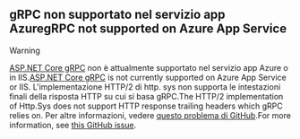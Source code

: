 ## <a name="grpc-not-supported-on-azure-app-service"></a><span data-ttu-id="9d791-101">gRPC non supportato nel servizio app Azure</span><span class="sxs-lookup"><span data-stu-id="9d791-101">gRPC not supported on Azure App Service</span></span>

> [!WARNING]
> <span data-ttu-id="9d791-102">[ASP.NET Core gRPC](xref:grpc/index) non è attualmente supportato nel servizio app Azure o in IIS.</span><span class="sxs-lookup"><span data-stu-id="9d791-102">[ASP.NET Core gRPC](xref:grpc/index) is not currently supported on Azure App Service or IIS.</span></span> <span data-ttu-id="9d791-103">L'implementazione HTTP/2 di http. sys non supporta le intestazioni finali della risposta HTTP su cui si basa gRPC.</span><span class="sxs-lookup"><span data-stu-id="9d791-103">The HTTP/2 implementation of Http.Sys does not support HTTP response trailing headers which gRPC relies on.</span></span> <span data-ttu-id="9d791-104">Per altre informazioni, vedere [questo problema di GitHub](https://github.com/dotnet/AspNetCore/issues/9020).</span><span class="sxs-lookup"><span data-stu-id="9d791-104">For more information, see [this GitHub issue](https://github.com/dotnet/AspNetCore/issues/9020).</span></span>
